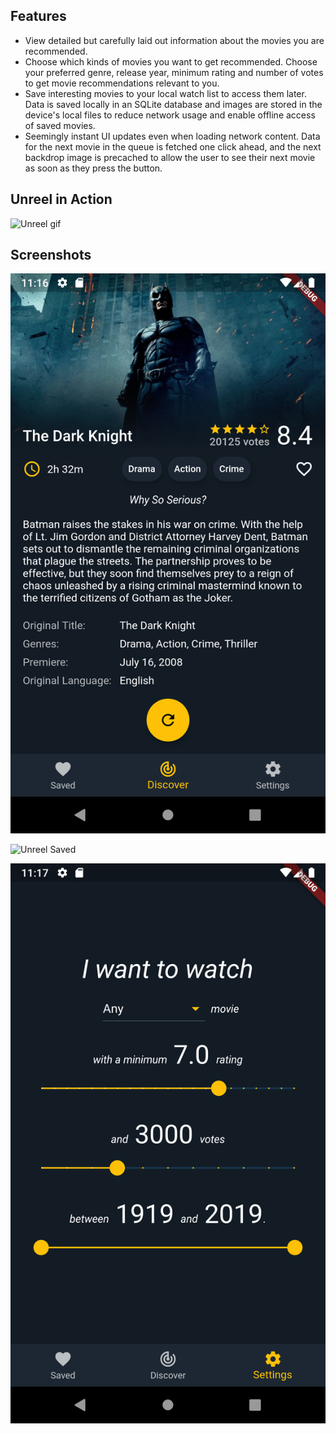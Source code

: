 ## Features

* View detailed but carefully laid out information about the movies you are recommended.
* Choose which kinds of movies you want to get recommended. Choose your preferred genre, release year, minimum rating and number of votes to get movie recommendations relevant to you.
* Save interesting movies to your local watch list to access them later. Data is saved locally in an SQLite database and images are stored in the device's local files to reduce network usage and enable offline access of saved movies.
* Seemingly instant UI updates even when loading network content. Data for the next movie in the queue is fetched one click ahead, and the next backdrop image is precached to allow the user to see their next movie as soon as they press the button.

## Unreel in Action

![Unreel gif](unreel.gif)

## Screenshots

![Unreel Discover](unreel-discover.png)

![Unreel Saved](unreel-saved.png)

![Unreel Settings](unreel-settings.png)
